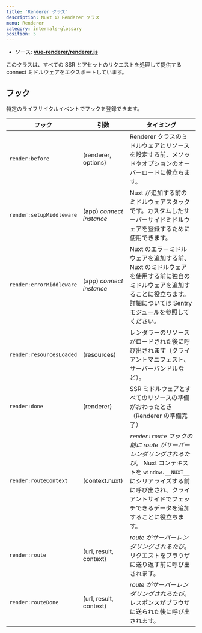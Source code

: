 ```yaml
---
title: 'Renderer クラス'
description: Nuxt の Renderer クラス
menu: Renderer
category: internals-glossary
position: 5
---
```


- ソース: **[vue-renderer/renderer.js](https://github.com/nuxt/nuxt.js/blob/dev/packages/vue-renderer/src/renderer.js)**

このクラスは、すべての SSR とアセットのリクエストを処理して提供する connect ミドルウェアをエクスポートしています。

## フック

特定のライフサイクルイベントでフックを登録できます。

| フック                   | 引数                     | タイミング                                                                                                                                                                                                                                                   |
| ------------------------ | ------------------------ | ------------------------------------------------------------------------------------------------------------------------------------------------------------------------------------------------------------------------------------------------------------ |
| `render:before`          | (renderer, options)      | Renderer クラスのミドルウェアとリソースを設定する前、メソッドやオプションのオーバーロードに役立ちます。                                                                                                                                                      |
| `render:setupMiddleware` | (app) _connect instance_ | Nuxt が追加する前のミドルウェアスタックです。カスタムしたサーバーサイドミドルウェアを登録するために使用できます。                                                                                                                                            |
| `render:errorMiddleware` | (app) _connect instance_ | Nuxt のエラーミドルウェアを追加する前、Nuxt のミドルウェアを使用する前に独自のミドルウェアを追加することに役立ちます。詳細については [Sentry モジュール](https://github.com/nuxt-community/sentry-module/blob/v4.0.3/lib/module.js#L151)を参照してください。 |
| `render:resourcesLoaded` | (resources)              | レンダラーのリソースがロードされた後に呼び出されます（クライアントマニフェスト、サーバーバンドルなど）。                                                                                                                                                     |
| `render:done`            | (renderer)               | SSR ミドルウェアとすべてのリソースの準備がおわったとき（Renderer の準備完了）                                                                                                                                                                                |
| `render:routeContext`    | (context.nuxt)           | _`render:route` フックの前に route がサーバーレンダリングされるたび_。 Nuxt コンテキストを `window.__NUXT__` にシリアライズする前に呼び出され、クライアントサイドでフェッチできるデータを追加することに役立ちます。                                          |
| `render:route`           | (url, result, context)   | _route がサーバーレンダリングされるたび_。リクエストをブラウザに送り返す前に呼び出されます。                                                                                                                                                                 |
| `render:routeDone`       | (url, result, context)   | _route がサーバーレンダリングされるたび_。レスポンスがブラウザに送られた後に呼び出されます。                                                                                                                                                                 |
